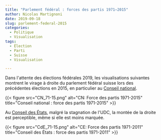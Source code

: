 ```yaml
---
title: "Parlement fédéral : forces des partis 1971–2015"
author: Nicolas Martignoni
date: 2019-09-18
slug: parlement-federal-2015
categories:
  - Politique
  - Visualisation
tags:
  - Élection
  - Parti
  - Suisse
  - Visualisation

---
```

Dans l'attente des élections fédérales 2019, les visualisations suivantes montrent le virage à droite du parlement fédéral suisse lors des précédentes élections en 2015, en particulier au [Conseil national][2].

{{< figure src="CN_71-15.png" alt="CN: Force des partis 1971-2015" title="Conseil national : force des partis 1971-2015" >}}

Au [Conseil des États][1], malgré la stagnation de l'UDC, la montée de la droite est perceptible, même si elle est moins marquée.

{{< figure src="CdE_71-15.png" alt="CE: Force des partis 1971-2011" title="Conseil des États : force des partis 1971-2011" >}}

 [1]: https://www.parlament.ch/fr/organe/conseil-des-etats "Conseil des États"
 [2]: https://www.parlament.ch/fr/organe/conseil-national "Conseil national"

<!--more-->
